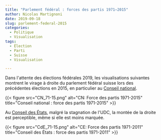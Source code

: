 ```yaml
---
title: "Parlement fédéral : forces des partis 1971–2015"
author: Nicolas Martignoni
date: 2019-09-18
slug: parlement-federal-2015
categories:
  - Politique
  - Visualisation
tags:
  - Élection
  - Parti
  - Suisse
  - Visualisation

---
```

Dans l'attente des élections fédérales 2019, les visualisations suivantes montrent le virage à droite du parlement fédéral suisse lors des précédentes élections en 2015, en particulier au [Conseil national][2].

{{< figure src="CN_71-15.png" alt="CN: Force des partis 1971-2015" title="Conseil national : force des partis 1971-2015" >}}

Au [Conseil des États][1], malgré la stagnation de l'UDC, la montée de la droite est perceptible, même si elle est moins marquée.

{{< figure src="CdE_71-15.png" alt="CE: Force des partis 1971-2011" title="Conseil des États : force des partis 1971-2011" >}}

 [1]: https://www.parlament.ch/fr/organe/conseil-des-etats "Conseil des États"
 [2]: https://www.parlament.ch/fr/organe/conseil-national "Conseil national"

<!--more-->
